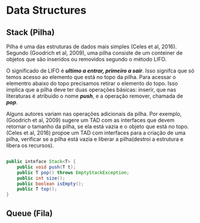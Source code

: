# Data Structures

## Stack (Pilha)

Pilha é uma das estruturas de dados mais simples (Celes et al, 2016). Segundo (Goodrich et al, 2009), uma pilha consiste de um conteiner de objetos que são inseridos ou removidos segundo o método LIFO. 

O significado de LIFO é ***ultimo a entrar, primeiro a sair***. Isso signifca que só temos acesso ao elemento que está no topo da pilha. Para acessar o elementro abaixo do topo precisamos retirar o elemento do topo. Isso implica que a pilha deve ter duas operações básicas: inserir, que nas literaturas é atribuido o nome ***push***, e a operação remover, chamada de ***pop***.

Alguns autores variam nas operações adicionais da pilha. Por exemplo, (Goodrich et al, 2009) sugere um TAD com as interfaces que devem retornar o tamanho da pilha, se ela está vazia e o objeto que está no topo. (Celes et al, 2016) propoe um TAD com interfaces para a criação de uma pilha, verificar se a pilha está vazia e liberar a pilha(destroi a estrutura e libera os recursos).

```java

public inteface Stack<T> {
    public void push(T t);
    public T pop() throws EmptyStackException;
    public int size();
    public boolean isEmpty();
    public T top();
}

```

## Queue (Fila)

